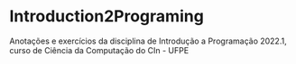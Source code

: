 # Introduction2Programing
Anotações e exercícios da disciplina de Introdução a Programação 2022.1, curso de Ciência da Computação do CIn - UFPE
